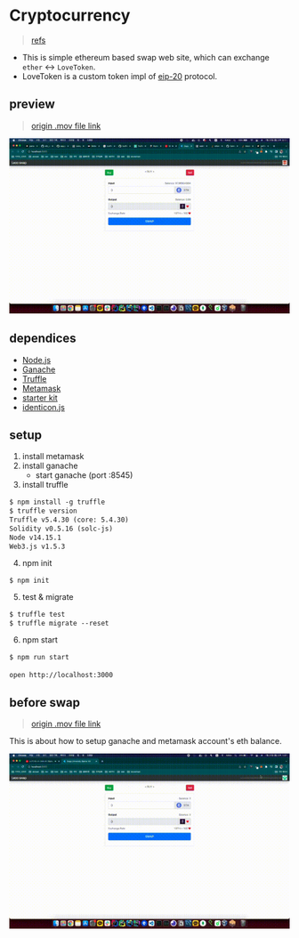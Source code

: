# Cryptocurrency

> [refs](https://youtube.com/playlist?list=PLS5SEs8ZftgXHEtZ19lXmDQZm_1JKaBTK)

- This is simple ethereum based swap web site, which can exchange `ether` <-> `LoveToken`.
- LoveToken is a custom token impl of [eip-20](https://github.com/ethereum/EIPs/blob/master/EIPS/eip-20.md) protocol.

## preview

> [origin .mov file link](./static/swap.mov)

<p align="center">
  <img src="./static/swap-480.gif"/>
</p>

## dependices

- [Node.js](https://nodejs.org/en/)
- [Ganache](https://www.trufflesuite.com/ganache)
- [Truffle](https://www.trufflesuite.com/)
- [Metamask](https://metamask.io/)
- [starter kit](https://github.com/dappuniversity/starter_kit)
- [identicon.js](https://github.com/stewartlord/identicon.js)

## setup

1. install metamask
2. install ganache
   - start ganache (port :8545)
3. install truffle

```console
$ npm install -g truffle
$ truffle version
Truffle v5.4.30 (core: 5.4.30)
Solidity v0.5.16 (solc-js)
Node v14.15.1
Web3.js v1.5.3
```

4. npm init

```console
$ npm init
```

5. test & migrate

```console
$ truffle test
$ truffle migrate --reset
```

6. npm start

```
$ npm run start

open http://localhost:3000
```

## before swap

> [origin .mov file link](./static/local_setup.mov)

This is about how to setup ganache and metamask account's eth balance.

<p align="center">
  <img src="./static/local_setup-480.gif"/>
</p>
